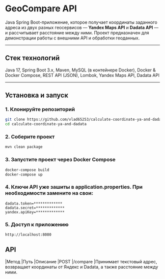 # GeoCompare API

Java Spring Boot-приложение, которое получает координаты заданного адреса из двух разных геосервисов — **Yandex Maps API** и **Dadata API** — и рассчитывает расстояние между ними. Проект предназначен для демонстрации работы с внешними API и обработки геоданных.

---

## Стек технологий

Java 17, Spring Boot 3.x, Maven, MySQL (в контейнере Docker), Docker & Docker Compose, REST API (JSON), Lombok, Yandex Maps API, Dadata API

---

## Установка и запуск

### 1. Клонируйте репозиторий

```bash
git clone https://github.com/vlad65253/calculate-coordinate-ya-and-dadata.git
cd calculate-coordinate-ya-and-dadata
```

### 2. Соберите проект

```bash
mvn clean package
```

### 3. Запустите проект через Docker Compose

```bash
docker-compose build
docker-compose up
```

### 4. Ключи API уже зашиты в application.properties. При необходимости замените на свои:

```
dadata.token=*************
dadata.secret=*************
yandex.apiKey=*************
```

### 5. Доступ к приложению
```
http://localhost:8080
```

## API

|Метод          |Путь          |Описание
|POST           |/compare      |Принимает текстовый адрес, возвращает координаты от Яндекс и Dadata, а также расстояние между ними.
